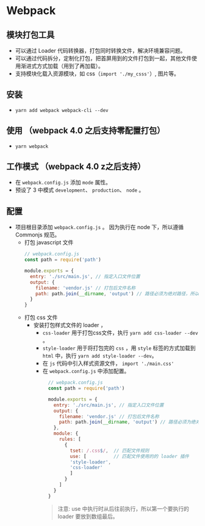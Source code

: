 # Webpack
## 模块打包工具
  + 可以通过 Loader 代码转换器，打包同时转换文件，解决环境兼容问题。
  + 可以通过代码拆分，定制化打包，把首屏用到的文件打包到一起，其他文件使用渐进式方式加载（用到了再加载）。
  + 支持模块化载入资源模块，如 css（`import './my_csss'`）, 图片等。

## 安装  
  + `yarn add webpack webpack-cli --dev`

## 使用 （webpack 4.0 之后支持零配置打包）
  + `yarn webpack`

## 工作模式 （webpack 4.0 z之后支持）
  + 在 `webpack.config.js` 添加 `mode` 属性。
  + 预设了 3 中模式 `development`、 `production`、 `node` 。

## 配置
  + 项目根目录添加 `webpack.config.js` 。 因为执行在 node 下，所以遵循 Commonjs 规范。
    - 打包 javascript 文件
      ```javascript
      // webpack.config.js
      const path = require('path')

      module.exports = {
        entry: './src/main.js', // 指定入口文件位置
        output: {
          filename: 'vendor.js' // 打包后文件名称
          path: path.join(__dirname, 'output') // 路径必须为绝对路径，所以通过 path 对象的 join 方法把相对路径 output 进行转换
        }
      }
      ```
    - 打包 css 文件
      + 安装打包样式文件的 loader ，
        - `css-loader` 用于打包css文件，执行 `yarn add css-loader --dev` 。 
        - `style-loader` 用于将打包完的 `css` ，用 `style` 标签的方式加载到 `html` 中，执行 `yarn add style-loader --dev`。
        - 在 `js` 代码中引入样式资源文件， `import './main.css'`
        - 在 `webpack.config.js` 中添加配置。
          ```javascript
            // webpack.config.js
            const path = require('path')

            module.exports = {
              entry: './src/main.js', // 指定入口文件位置
              output: {
                filename: 'vendor.js' // 打包后文件名称
                path: path.join(__dirname, 'output') // 路径必须为绝对路径，所以通过 path 对象的 join 方法把相对路径 output 进行转换
              },
              module: {
                rules: [
                  {
                    tset: /.css$/,  // 匹配文件规则
                    use: [          // 匹配文件使用的的 loader 插件
                    'style-loader',
                    'css-loader'
                    ]
                  }
                ]
              }
            }
          ``` 
          > 注意: use 中执行时从后往前执行，所以第一个要执行的 loader 要放到数组最后。

